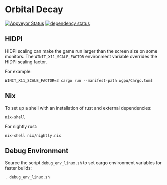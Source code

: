 # Orbital Decay

[![Appveyor Status](https://ci.appveyor.com/api/projects/status/gitlab/stevebob/orbital-decay?branch=main&svg=true)](https://ci.appveyor.com/project/stevebob/orbital-decay)
[![dependency status](https://deps.rs/repo/gitlab/stevebob/orbital-decay/status.svg)](https://deps.rs/repo/gitlab/stevebob/orbital-decay)

## HIDPI

HIDPI scaling can make the game run larger than the screen size on some monitors.
The `WINIT_X11_SCALE_FACTOR` environment variable overrides the HIDPI scaling factor.

For example:
```
WINIT_X11_SCALE_FACTOR=3 cargo run --manifest-path wgpu/Cargo.toml
```

## Nix

To set up a shell with an installation of rust and external dependencies:
```
nix-shell
```

For nightly rust:
```
nix-shell nix/nightly.nix
```

## Debug Environment

Source the script `debug_env_linux.sh` to set cargo environment variables for faster builds:
```
. debug_env_linux.sh
```
